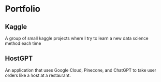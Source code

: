 # Portfolio

## Kaggle
A group of small kaggle projects where I try to learn a new data science method each time

## HostGPT
An application that uses Google Cloud, Pinecone, and ChatGPT to take user orders like a host at a restaurant.
